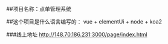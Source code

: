 ##项目名称：点单管理系统

##这个项目是什么语言编写的：
vue + elementUi + node + koa2

###线上地址
http://148.70.186.231:3000/page/index.html

